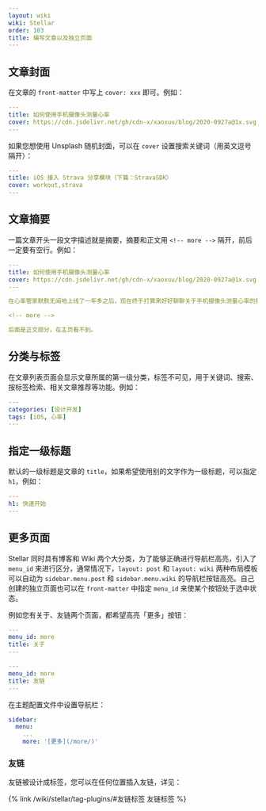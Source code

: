 ```yaml
---
layout: wiki
wiki: Stellar
order: 103
title: 编写文章以及独立页面
---
```


## 文章封面

在文章的 `front-matter` 中写上 `cover: xxx` 即可。例如：

```yaml blog/source/xxx.md
---
title: 如何使用手机摄像头测量心率
cover: https://cdn.jsdelivr.net/gh/cdn-x/xaoxuu/blog/2020-0927a@1x.svg
---
```

如果您想使用 Unsplash 随机封面，可以在 `cover` 设置搜索关键词（用英文逗号隔开）：

```yaml blog/source/xxx.md
---
title: iOS 接入 Strava 分享模块（下篇：StravaSDK）
cover: workout,strava
---
```

## 文章摘要

一篇文章开头一段文字描述就是摘要，摘要和正文用 `<!-- more -->` 隔开，前后一定要有空行。例如：

```yaml blog/source/xxx.md
---
title: 如何使用手机摄像头测量心率
cover: https://cdn.jsdelivr.net/gh/cdn-x/xaoxuu/blog/2020-0927a@1x.svg
---

在心率管家默默无闻地上线了一年多之后，现在终于打算来好好聊聊关于手机摄像头测量心率的那些事。本文参考了很多前辈的文章，将在文末列出。

<!-- more -->

后面是正文部分，在主页看不到。
```


## 分类与标签

在文章列表页面会显示文章所属的第一级分类，标签不可见，用于关键词、搜索、按标签检索、相关文章推荐等功能。例如：

```yaml blog/source/xxx.md
---
categories: [设计开发]
tags: [iOS, 心率]
---
```

## 指定一级标题

默认的一级标题是文章的 `title`，如果希望使用别的文字作为一级标题，可以指定 `h1`，例如：

```yaml blog/source/xxx.md
---
h1: 快速开始
---
```

## 更多页面

Stellar 同时具有博客和 Wiki 两个大分类，为了能够正确进行导航栏高亮，引入了 `menu_id` 来进行区分，通常情况下，`layout: post` 和 `layout: wiki` 两种布局模板可以自动为 `sidebar.menu.post` 和 `sidebar.menu.wiki` 的导航栏按钮高亮。自己创建的独立页面也可以在 `front-matter` 中指定 `menu_id` 来使某个按钮处于选中状态。

例如您有关于、友链两个页面，都希望高亮「更多」按钮：

```yaml blog/source/about/index.md
---
menu_id: more
title: 关于
---
```

```yaml blog/source/friends/index.md
---
menu_id: more
title: 友链
---
```

在主题配置文件中设置导航栏：

```yaml blog/_config.stellar.yml
sidebar:
  menu:
    ...
    more: '[更多](/more/)'
```

### 友链

友链被设计成标签，您可以在任何位置插入友链，详见：

{% link /wiki/stellar/tag-plugins/#友链标签 友链标签 %}
